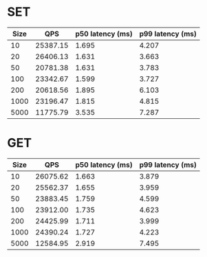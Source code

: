 # SET

| Size        | QPS           | p50 latency (ms)  | p99 latency (ms)  |
| ----------- | ------------- | ----------------- | ----------------- | 
| 10          | 25387.15      | 1.695             | 4.207             |
| 20          | 26406.13      | 1.631             | 3.663             |
| 50          | 20781.38      | 1.631             | 3.783             |
| 100         | 23342.67      | 1.599             | 3.727             |
| 200         | 20618.56      | 1.895             | 6.103             |
| 1000        | 23196.47      | 1.815             | 4.815             |
| 5000        | 11775.79      | 3.535             | 7.287             |



# GET

| Size        | QPS           | p50 latency (ms)  | p99 latency (ms)  |
| ----------- | ------------- | ----------------- | ----------------- | 
| 10          | 26075.62      | 1.663             | 3.879             |
| 20          | 25562.37      | 1.655             | 3.959             |
| 50          | 23883.45      | 1.759             | 4.599             |
| 100         | 23912.00      | 1.735             | 4.623             |
| 200         | 24425.99      | 1.711             | 3.999             |
| 1000        | 24390.24      | 1.727             | 4.223             |
| 5000        | 12584.95      | 2.919             | 7.495             |